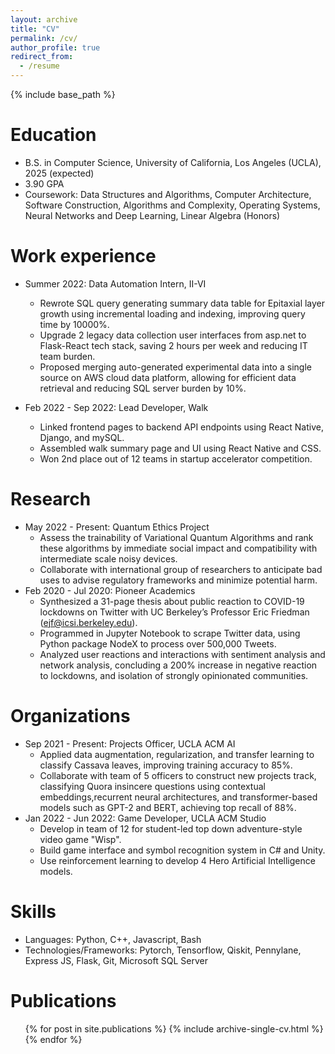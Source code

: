 ```yaml
---
layout: archive
title: "CV"
permalink: /cv/
author_profile: true
redirect_from:
  - /resume
---
```


{% include base_path %}

Education
======
* B.S. in Computer Science, University of California, Los Angeles (UCLA), 2025 (expected)
* 3.90 GPA
* Coursework: Data Structures and Algorithms, Computer Architecture, Software Construction, Algorithms and Complexity, Operating Systems, Neural Networks and Deep Learning, Linear Algebra (Honors)

Work experience
======
* Summer 2022: Data Automation Intern, II-VI
  * Rewrote SQL query generating summary data table for Epitaxial layer growth using incremental loading and indexing, improving query time by 10000%.
  * Upgrade 2 legacy data collection user interfaces from asp.net to Flask-React tech stack, saving 2 hours per week and reducing IT team burden.
  * Proposed merging auto-generated experimental data into a single source on AWS cloud data platform, allowing for efficient data retrieval and reducing SQL server burden by 10%.

* Feb 2022 - Sep 2022: Lead Developer, Walk
  * Linked frontend pages to backend API endpoints using React Native, Django, and mySQL.
  * Assembled walk summary page and UI using React Native and CSS.
  * Won 2nd place out of 12 teams in startup accelerator competition.
  
Research
======
* May 2022 - Present: Quantum Ethics Project
  * Assess the trainability of Variational Quantum Algorithms and rank these algorithms by immediate social impact and compatibility with
intermediate scale noisy devices.
  * Collaborate with international group of researchers to anticipate bad uses to advise regulatory frameworks and minimize potential harm.
* Feb 2020 - Jul 2020: Pioneer Academics
  * Synthesized a 31-page thesis about public reaction to COVID-19 lockdowns on Twitter with UC Berkeley’s Professor Eric Friedman
(ejf@icsi.berkeley.edu).
  * Programmed in Jupyter Notebook to scrape Twitter data, using Python package NodeX to process over 500,000 Tweets.
  * Analyzed user reactions and interactions with sentiment analysis and network analysis, concluding a 200% increase in negative reaction to
lockdowns, and isolation of strongly opinionated communities.

Organizations
======
* Sep 2021 - Present: Projects Officer, UCLA ACM AI
  * Applied data augmentation, regularization, and transfer learning to classify Cassava leaves, improving training accuracy to 85%.
  * Collaborate with team of 5 officers to construct new projects track, classifying Quora insincere questions using contextual embeddings,recurrent neural architectures, and transformer-based models such as GPT-2 and BERT, achieving top recall of 88%.
* Jan 2022 - Jun 2022: Game Developer, UCLA ACM Studio
  * Develop in team of 12 for student-led top down adventure-style video game "Wisp".
  * Build game interface and symbol recognition system in C# and Unity.
  * Use reinforcement learning to develop 4 Hero Artificial Intelligence models.

Skills
======
* Languages: Python, C++, Javascript, Bash
* Technologies/Frameworks: Pytorch, Tensorflow, Qiskit, Pennylane, Express JS, Flask, Git, Microsoft SQL Server

Publications
======
  <ul>{% for post in site.publications %}
    {% include archive-single-cv.html %}
  {% endfor %}</ul>
  
<!-- Talks
======
  <ul>{% for post in site.talks %}
    {% include archive-single-talk-cv.html %}
  {% endfor %}</ul>
  
Teaching
======
  <ul>{% for post in site.teaching %}
    {% include archive-single-cv.html %}
  {% endfor %}</ul>
  
Service and leadership
======
* Currently signed in to 43 different slack teams -->
